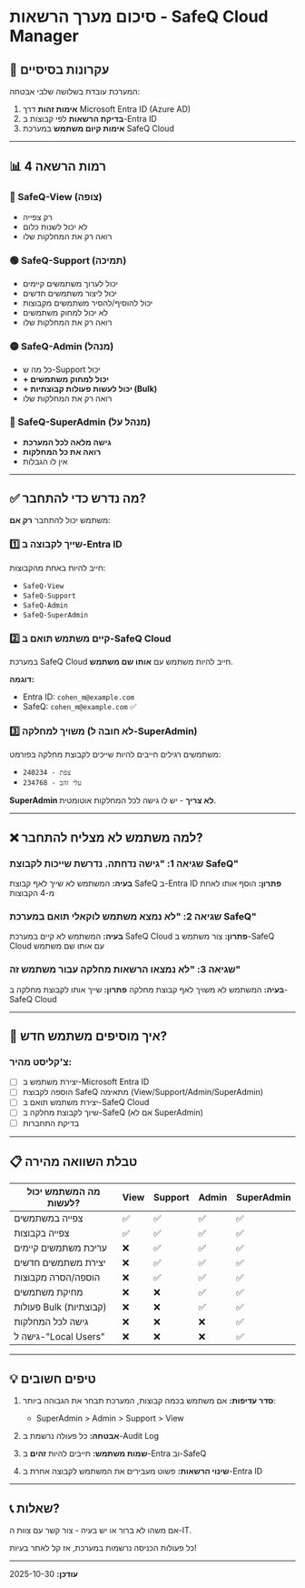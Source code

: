 # סיכום מערך הרשאות - SafeQ Cloud Manager

## 🎯 עקרונות בסיסיים

המערכת עובדת בשלושה שלבי אבטחה:
1. **אימות זהות** דרך Microsoft Entra ID (Azure AD)
2. **בדיקת הרשאות** לפי קבוצות ב-Entra ID
3. **אימות קיום משתמש** במערכת SafeQ Cloud

---

## 📊 4 רמות הרשאה

### 🔵 SafeQ-View (צופה)
- רק צפייה
- לא יכול לשנות כלום
- רואה רק את המחלקות שלו

### 🟢 SafeQ-Support (תמיכה)
- יכול לערוך משתמשים קיימים
- יכול ליצור משתמשים חדשים
- יכול להוסיף/להסיר משתמשים מקבוצות
- לא יכול למחוק משתמשים
- רואה רק את המחלקות שלו

### 🟡 SafeQ-Admin (מנהל)
- כל מה ש-Support יכול
- **+ יכול למחוק משתמשים**
- **+ יכול לעשות פעולות קבוצתיות (Bulk)**
- רואה רק את המחלקות שלו

### 🔴 SafeQ-SuperAdmin (מנהל על)
- **גישה מלאה לכל המערכת**
- **רואה את כל המחלקות**
- אין לו הגבלות

---

## ✅ מה נדרש כדי להתחבר?

משתמש יכול להתחבר **רק אם**:

### 1️⃣ שייך לקבוצה ב-Entra ID
חייב להיות באחת מהקבוצות:
- `SafeQ-View`
- `SafeQ-Support`
- `SafeQ-Admin`
- `SafeQ-SuperAdmin`

### 2️⃣ קיים משתמש תואם ב-SafeQ Cloud
במערכת SafeQ Cloud חייב להיות משתמש עם **אותו שם משתמש**.

**דוגמה:**
- Entra ID: `cohen_m@example.com`
- SafeQ: `cohen_m@example.com` ✅

### 3️⃣ משויך למחלקה (לא חובה ל-SuperAdmin)
משתמשים רגילים חייבים להיות שייכים לקבוצת מחלקה בפורמט:
- `צפת - 240234`
- `עלי זהב - 234768`

**SuperAdmin לא צריך** - יש לו גישה לכל המחלקות אוטומטית.

---

## ❌ למה משתמש לא מצליח להתחבר?

### שגיאה 1: "גישה נדחתה. נדרשת שייכות לקבוצת SafeQ"
**בעיה:** המשתמש לא שייך לאף קבוצת SafeQ ב-Entra ID
**פתרון:** הוסף אותו לאחת מ-4 הקבוצות

### שגיאה 2: "לא נמצא משתמש לוקאלי תואם במערכת SafeQ"
**בעיה:** המשתמש לא קיים במערכת SafeQ Cloud
**פתרון:** צור משתמש ב-SafeQ Cloud עם אותו שם משתמש

### שגיאה 3: "לא נמצאו הרשאות מחלקה עבור משתמש זה"
**בעיה:** המשתמש לא משויך לאף קבוצת מחלקה
**פתרון:** שייך אותו לקבוצת מחלקה ב-SafeQ Cloud

---

## 🚀 איך מוסיפים משתמש חדש?

### צ'קליסט מהיר:
- [ ] יצירת משתמש ב-Microsoft Entra ID
- [ ] הוספה לקבוצת SafeQ מתאימה (View/Support/Admin/SuperAdmin)
- [ ] יצירת משתמש תואם ב-SafeQ Cloud
- [ ] שיוך לקבוצת מחלקה ב-SafeQ (אם לא SuperAdmin)
- [ ] בדיקת התחברות

---

## 📋 טבלת השוואה מהירה

| מה המשתמש יכול לעשות?                   | View | Support | Admin | SuperAdmin |
|------------------------------------------|------|---------|-------|------------|
| צפייה במשתמשים                            | ✅   | ✅      | ✅    | ✅         |
| צפייה בקבוצות                             | ✅   | ✅      | ✅    | ✅         |
| עריכת משתמשים קיימים                      | ❌   | ✅      | ✅    | ✅         |
| יצירת משתמשים חדשים                       | ❌   | ✅      | ✅    | ✅         |
| הוספה/הסרה מקבוצות                        | ❌   | ✅      | ✅    | ✅         |
| מחיקת משתמשים                             | ❌   | ❌      | ✅    | ✅         |
| פעולות Bulk (קבוצתיות)                   | ❌   | ❌      | ✅    | ✅         |
| גישה לכל המחלקות                          | ❌   | ❌      | ❌    | ✅         |
| גישה ל-"Local Users"                     | ❌   | ❌      | ❌    | ✅         |

---

## 💡 טיפים חשובים

1. **סדר עדיפות:** אם משתמש בכמה קבוצות, המערכת תבחר את הגבוהה ביותר:
   - SuperAdmin > Admin > Support > View

2. **אבטחה:** כל פעולה נרשמת ב-Audit Log

3. **שמות משתמש:** חייבים להיות **זהים** ב-Entra וב-SafeQ

4. **שינוי הרשאות:** פשוט מעבירים את המשתמש לקבוצה אחרת ב-Entra ID

---

## 📞 שאלות?

אם משהו לא ברור או יש בעיה - צור קשר עם צוות ה-IT.

כל פעולות הכניסה נרשמות במערכת, אז קל לאתר בעיות!

---

**עודכן:** 2025-10-30
